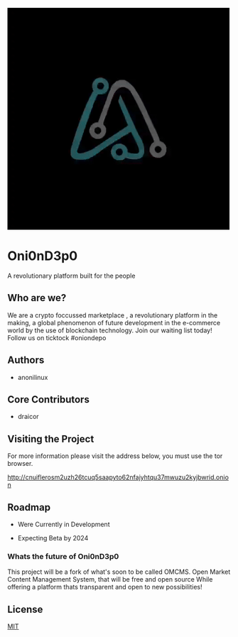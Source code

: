 
![Logo](https://raw.githubusercontent.com/oniondepo/waitinglist/main/files/images/oniondepo_logo.gif)


# Oni0nD3p0

A revolutionary platform built for the people

## Who are we?

 We are a crypto foccussed marketplace , a revolutionary platform in the making, a global phenomenon of future development in the e-commerce world by the use of blockchain technology. 
Join our waiting list today! 
Follow us on ticktock #oniondepo

## Authors

- anonilinux

## Core Contributors

- draicor

## Visiting the Project

For more information please visit the address below, you must use the tor browser.

http://cnuiflerosm2uzh26tcuq5saapyto62nfajyhtqu37mwuzu2kyjbwrid.onion


## Roadmap

- Were Currently in Development

- Expecting Beta by 2024

### Whats the future of Oni0nD3p0

 This project will be a fork of what's soon to be called OMCMS.
 Open Market Content Management System, that will be free and open source
 While offering a platform thats transparent and open to new possibilities!


## License

[MIT](https://choosealicense.com/licenses/mit/)



